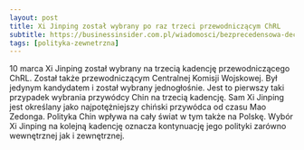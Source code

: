 ```yaml
---
layout: post
title: Xi Jinping został wybrany po raz trzeci przewodniczącym ChRL
subtitle: https://businessinsider.com.pl/wiadomosci/bezprecedensowa-decyzja-w-chinach-chodzi-o-xi-jinpinga/5mv3dxc
tags: [polityka-zewnetrzna]
---
```


10 marca Xi Jinping został wybrany na trzecią kadencję przewodniczącego ChRL. Został także przewodniczącym Centralnej Komisji Wojskowej. Był jedynym kandydatem i został wybrany jednogłośnie. Jest to pierwszy taki przypadek wybrania przywódcy Chin na trzecią kadencję. Sam Xi Jinping jest określany jako najpotężniejszy chiński przywódca od czasu Mao Zedonga. Polityka Chin wpływa na cały świat w tym także na Polskę. Wybór Xi Jinping na kolejną kadencję oznacza kontynuację jego polityki zarówno wewnętrznej jak i zewnętrznej.
